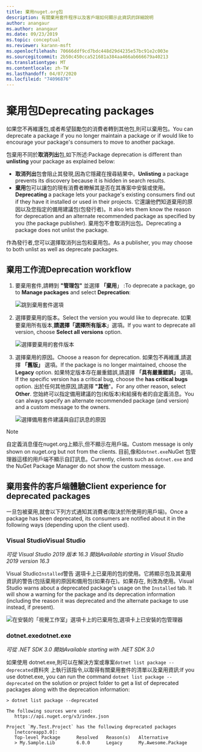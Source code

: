 ```yaml
---
title: 棄用nuget.org包
description: 有關棄用套件程序以及客戶端如何顯示此資訊的詳細說明
author: anangaur
ms.author: anangaur
ms.date: 09/23/2019
ms.topic: conceptual
ms.reviewer: karann-msft
ms.openlocfilehash: 70666ddf9cd7bdc448d29d4235e57bc91e2c003e
ms.sourcegitcommit: 2b50c450cca521681a384aa466ab666679a40213
ms.translationtype: MT
ms.contentlocale: zh-TW
ms.lasthandoff: 04/07/2020
ms.locfileid: "74096876"
---
```

# <a name="deprecating-packages"></a><span data-ttu-id="7e132-103">棄用包</span><span class="sxs-lookup"><span data-stu-id="7e132-103">Deprecating packages</span></span>

<span data-ttu-id="7e132-104">如果您不再維護包,或者希望鼓勵包的消費者轉到其他包,則可以棄用包。</span><span class="sxs-lookup"><span data-stu-id="7e132-104">You can deprecate a package if you no longer maintain a package or if would like to encourage your package's consumers to move to another package.</span></span> 

<span data-ttu-id="7e132-105">包棄用不同於**取消列出**包,如下所述:</span><span class="sxs-lookup"><span data-stu-id="7e132-105">Package deprecation is different than **unlisting** your package as explained below:</span></span>
* <span data-ttu-id="7e132-106">**取消列出**包會阻止其發現,因為它隱藏在搜尋結果中。</span><span class="sxs-lookup"><span data-stu-id="7e132-106">**Unlisting** a package prevents its discovery because it is hidden in search results.</span></span> 
* <span data-ttu-id="7e132-107">**棄用**包可以讓包的現有消費者瞭解其是否在其專案中安裝或使用。</span><span class="sxs-lookup"><span data-stu-id="7e132-107">**Deprecating** a package lets your package's existing consumers find out if they have it installed or used in their projects.</span></span> <span data-ttu-id="7e132-108">它還讓他們知道棄用的原因以及您指定的備用建議包(包發行者)。</span><span class="sxs-lookup"><span data-stu-id="7e132-108">It also lets them know the reason for deprecation and an alternate recommended package as specified by you (the package publisher).</span></span> <span data-ttu-id="7e132-109">棄用包不會取消列出包。</span><span class="sxs-lookup"><span data-stu-id="7e132-109">Deprecating a package does not unlist the package.</span></span> 

<span data-ttu-id="7e132-110">作為發行者,您可以選擇取消列出包和棄用包。</span><span class="sxs-lookup"><span data-stu-id="7e132-110">As a publisher, you may choose to both unlist as well as deprecate packages.</span></span>

## <a name="deprecation-workflow"></a><span data-ttu-id="7e132-111">棄用工作流</span><span class="sxs-lookup"><span data-stu-id="7e132-111">Deprecation workflow</span></span>
1. <span data-ttu-id="7e132-112">要棄用套件,請轉到 **"管理包"** 並選擇 **「棄用**」 :</span><span class="sxs-lookup"><span data-stu-id="7e132-112">To deprecate a package, go to **Manage packages** and select **Deprecation**:</span></span>

    ![跳到棄用套件選項](media/deprecation-select-option.png)

2. <span data-ttu-id="7e132-114">選擇要棄用的版本。</span><span class="sxs-lookup"><span data-stu-id="7e132-114">Select the version you would like to deprecate.</span></span> <span data-ttu-id="7e132-115">如果要棄用所有版本,**請選擇「選擇所有版本**」選項。</span><span class="sxs-lookup"><span data-stu-id="7e132-115">If you want to deprecate all version, choose **Select all versions** option.</span></span>

    ![選擇要棄用的套件版本](media/deprecation-select-version.png)

3. <span data-ttu-id="7e132-117">選擇棄用的原因。</span><span class="sxs-lookup"><span data-stu-id="7e132-117">Choose a reason for deprecation.</span></span> <span data-ttu-id="7e132-118">如果包不再維護,請選擇 **「舊版」** 選項。</span><span class="sxs-lookup"><span data-stu-id="7e132-118">If the package is no longer maintained, choose the **Legacy** option.</span></span> <span data-ttu-id="7e132-119">如果特定版本存在嚴重錯誤,請選擇 **「具有嚴重錯誤」** 選項。</span><span class="sxs-lookup"><span data-stu-id="7e132-119">If the specific version has a critical bug, choose the **has critical bugs** option.</span></span> <span data-ttu-id="7e132-120">出於任何其他原因,請選擇 **"其他**"。</span><span class="sxs-lookup"><span data-stu-id="7e132-120">For any other reason, select **Other**.</span></span> <span data-ttu-id="7e132-121">您始終可以指定備用建議的包(和版本)和給擁有者的自定義消息。</span><span class="sxs-lookup"><span data-stu-id="7e132-121">You can always specify an alternate recommended package (and version) and a custom message to the owners.</span></span> 

    ![選擇備用套件建議與自訂訊息的原因](media/deprecation-save.png)

> [!Note]
> <span data-ttu-id="7e132-123">自定義消息僅在nuget.org上顯示,但不顯示在用戶端。</span><span class="sxs-lookup"><span data-stu-id="7e132-123">Custom message is only shown on nuget.org but not from the clients.</span></span> <span data-ttu-id="7e132-124">目前,像和`dotnet.exe`NuGet 包管理器這樣的用戶端不顯示自訂訊息。</span><span class="sxs-lookup"><span data-stu-id="7e132-124">Currently, clients such as `dotnet.exe` and the NuGet Package Manager do not show the custom message.</span></span>

## <a name="client-experience-for-deprecated-packages"></a><span data-ttu-id="7e132-125">棄用套件的客戶端體驗</span><span class="sxs-lookup"><span data-stu-id="7e132-125">Client experience for deprecated packages</span></span>
<span data-ttu-id="7e132-126">一旦包被棄用,就會以下列方式通知其消費者(取決於所使用的用戶端)。</span><span class="sxs-lookup"><span data-stu-id="7e132-126">Once a package has been deprecated, its consumers are notified about it in the following ways (depending upon the client used).</span></span>

### <a name="visual-studio"></a><span data-ttu-id="7e132-127">Visual Studio</span><span class="sxs-lookup"><span data-stu-id="7e132-127">Visual Studio</span></span> 
<span data-ttu-id="7e132-128">*可從 Visual Studio 2019 版本 16.3 開始*</span><span class="sxs-lookup"><span data-stu-id="7e132-128">*Available starting in Visual Studio 2019 version 16.3*</span></span>

<span data-ttu-id="7e132-129">Visual Studio`Installed`警告 選項卡上已棄用的包的使用。它將顯示包及其棄用資訊的警告(包括棄用的原因和備用包(如果存在)。如果存在, 則改為使用。</span><span class="sxs-lookup"><span data-stu-id="7e132-129">Visual Studio warns about a deprecated package's usage on the `Installed` tab. It will show a warning for the package and its deprecation information (including the reason it was deprecated and the alternate package to use instead, if present).</span></span>

   ![在安裝的「視覺工作室」選項卡上的已棄用包,選項卡上已安裝的包管理器](media/deprecation-vs.png)

### <a name="dotnetexe"></a><span data-ttu-id="7e132-131">dotnet.exe</span><span class="sxs-lookup"><span data-stu-id="7e132-131">dotnet.exe</span></span>
<span data-ttu-id="7e132-132">*可從 .NET SDK 3.0 開始*</span><span class="sxs-lookup"><span data-stu-id="7e132-132">*Available starting with .NET SDK 3.0*</span></span>

<span data-ttu-id="7e132-133">如果使用 dotnet.exe,則可以在解決方案或專案`dotnet list package --deprecated`資料夾 上執行該指令,以取得有關棄用套件的清單以及棄用資訊:</span><span class="sxs-lookup"><span data-stu-id="7e132-133">If you use dotnet.exe, you can run the command `dotnet list package --deprecated` on the solution or project folder to get a list of deprecated packages along with the deprecation information:</span></span>

```
> dotnet list package --deprecated

The following sources were used:
   https://api.nuget.org/v3/index.json

Project `My.Test.Project` has the following deprecated packages
   [netcoreapp3.0]:
   Top-level Package      Resolved   Reason(s)   Alternative
   > My.Sample.Lib        6.0.0      Legacy      My.Awesome.Package

```
